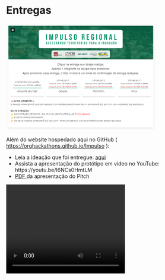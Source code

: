 # Entregas

<img src="image.png" width="80%">

Além do website hospedado aqui no GitHub ( https://orghackathons.github.io/Impulso ):
<ul>
<li>Leia a ideação que foi entregue: <a href="1. ideacao.txt">aqui</a></li>
<li>Assista a apresentação do protótipo em vídeo no YouTube: https://youtu.be/I6NCs0HmtLM</li>
<li><a href="Pitch impulso 026.pdf">PDF </a>da apresentação do Pitch</li>
</ul>

<video src="https://youtu.be/I6NCs0HmtLM" width="320" height="240" controls>
  Video not supported
</video>
